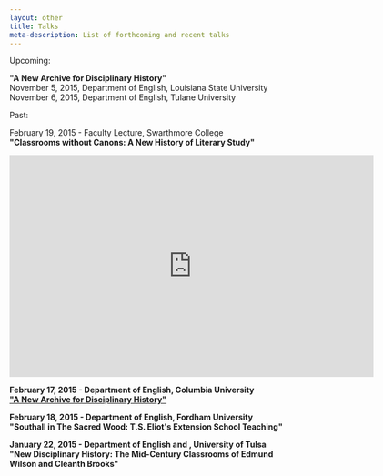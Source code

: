 ```yaml
---
layout: other
title: Talks
meta-description: List of forthcoming and recent talks
---
```


Upcoming:

<b>"A New Archive for Disciplinary History"</b>
<br>
November  5, 2015, Department of English, Louisiana State University
<br>
November 6, 2015, Department of English, Tulane University

Past:

February 19, 2015 - Faculty Lecture, Swarthmore College
<br>
<b>"Classrooms without Canons: A New History of Literary Study"<b>

<iframe id="ensembleEmbeddedContent_3WSXrb03B0etaAVigtgE3g" src="https://ensemble.swarthmore.edu/app/plugin/embed.aspx?ID=3WSXrb03B0etaAVigtgE3g&displayTitle=false&startTime=517&autoPlay=false&hideControls=false&showCaptions=false&width=640&height=334&displaySharing=false" frameborder="0" style="width:640px;height:390px;" height="390" width="640" allowfullscreen></iframe>

February 17, 2015 - Department of English, Columbia University
<br>
<b>["A New Archive for Disciplinary History"](http://english.columbia.edu/events/rachel-buurma-laura-heffernan-new-archive-disciplinary-history)</b>

February 18, 2015 - Department of English, Fordham University
<br>
<b>"Southall in The Sacred Wood: T.S. Eliot's Extension School Teaching"</b>

January 22, 2015 - Department of English and , University of Tulsa <br>
<b>"New Disciplinary History: The Mid-Century Classrooms of Edmund Wilson and Cleanth Brooks"<b>